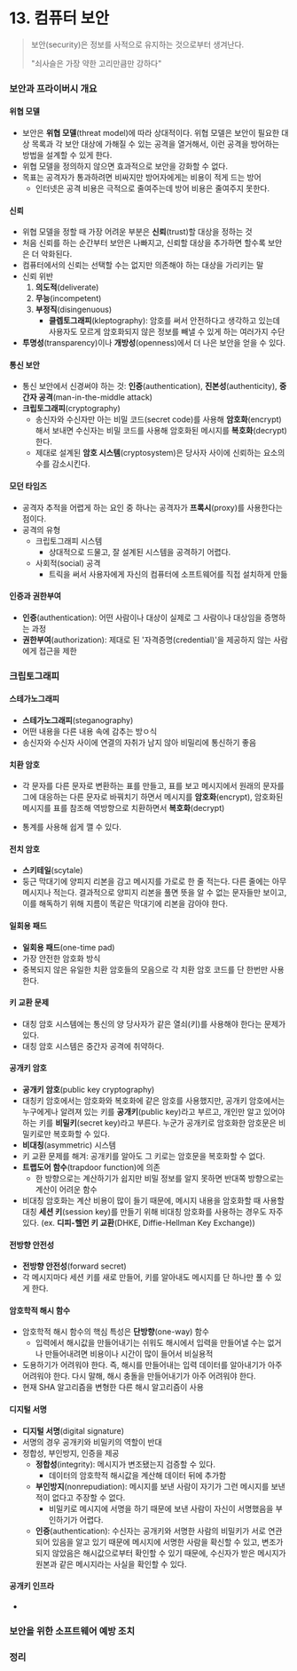 # 13. 컴퓨터 보안

> 보안(security)은 정보를 사적으로 유지하는 것으로부터 생겨난다.
>
> "쇠사슬은 가장 약한 고리만큼만 강하다"



### 보안과 프라이버시 개요

#### 위협 모델

- 보안은 **위협 모델**(threat model)에 따라 상대적이다. 위협 모델은 보안이 필요한 대상 목록과 각 보안 대상에 가해질 수 있는 공격을 열거해서, 이런 공격을 방어하는 방법을 설계할 수 있게 한다.
- 위협 모델을 정의하지 않으면 효과적으로 보안을 강화할 수 없다.
- 목표는 공격자가 통과하려면 비싸지만 방어자에게는 비용이 적게 드는 방어
  - 인터넷은 공격 비용은 극적으로 줄여주는데 방어 비용은 줄여주지 못한다.

#### 신뢰

- 위협 모델을 정할 때 가장 어려운 부분은 **신뢰**(trust)할 대상을 정하는 것
- 처음 신뢰를 하는 순간부터 보안은 나빠지고, 신뢰할 대상을 추가하면 할수록 보안은 더 악화된다.
- 컴퓨터에서의 신뢰는 선택할 수는 없지만 의존해야 하는 대상을 가리키는 말
- 신뢰 위반
  1. **의도적**(deliverate)
  2. **무능**(incompetent)
  3. **부정직**(disingenuous)
     - **클렙토그래피**(kleptography): 암호를 써서 안전하다고 생각하고 있는데 사용자도 모르게 암호화되지 않은 정보를 빼낼 수 있게 하는 여러가지 수단
- **투명성**(transparency)이나 **개방성**(openness)에서 더 나은 보안을 얻을 수 있다.

#### 통신 보안

- 통신 보안에서 신경써야 하는 것: **인증**(authentication), **진본성**(authenticity), **중간자 공격**(man-in-the-middle attack)
- **크립토그래피**(cryptography)
  - 송신자와 수신자만 아는 비밀 코드(secret code)를 사용해 **암호화**(encrypt)해서 보내면 수신자는 비밀 코드를 사용해 암호화된 메시지를 **복호화**(decrypt)한다.
  - 제대로 설계된 **암호 시스템**(cryptosystem)은 당사자 사이에 신뢰하는 요소의 수를 감소시킨다.

#### 모던 타임즈

- 공격자 추적을 어렵게 하는 요인 중 하나는 공격자가 **프록시**(proxy)를 사용한다는 점이다.
- 공격의 유형
  - 크립토그래피 시스템
    - 상대적으로 드물고, 잘 설계된 시스템을 공격하기 어렵다.
  - 사회적(social) 공격
    - 트릭을 써서 사용자에게 자신의 컴퓨터에 소프트웨어를 직접 설치하게 만듦

#### 인증과 권한부여

- **인증**(authentication): 어떤 사람이나 대상이 실제로 그 사람이나 대상임을 증명하는 과정
- **권한부여**(authorization): 제대로 된 '자격증명(credential)'을 제공하지 않는 사람에게 접근을 제한



### 크립토그래피

#### 스테가노그래피

- **스테가노그래피**(steganography)
- 어떤 내용을 다른 내용 속에 감추는 방ㅇ식
- 송신자와 수신자 사이에 연결의 자취가 남지 않아 비밀리에 통신하기 좋음

#### 치환 암호

- 각 문자를 다른 문자로 변환하는 표를 만들고, 표를 보고 메시지에서 원래의 문자를 그에 대응하는 다른 문자로 바꿔치기 하면서 메시지를 **암호화**(encrypt), 암호화된 메시지를 표를 참조해 역방향으로 치환하면서 **복호화**(decrypt)

- 통계를 사용해 쉽게 깰 수 있다.

#### 전치 암호

- **스키테일**(scytale)
- 둥근 막대기에 양피지 리본을 감고 메시지를 가로로 한 줄 적는다. 다른 줄에는 아무 메시지나 적는다. 결과적으로 양피지 리본을 풀면 뜻을 알 수 없는 문자들만 보이고, 이를 해독하기 위해 지름이 똑같은 막대기에 리본을 감아야 한다.

#### 일회용 패드

- **일회용 패드**(one-time pad)
- 가장 안전한 암호화 방식
- 중복되지 않은 유일한 치환 암호들의 모음으로 각 치환 암호 코드를 단 한번만 사용한다.

#### 키 교환 문제

- 대칭 암호 시스템에는 통신의 양 당사자가 같은 열쇠(키)를 사용해야 한다는 문제가 있다.
- 대칭 암호 시스템은 중간자 공격에 취약하다.

#### 공개키 암호

- **공개키 암호**(public key cryptography)
- 대칭키 암호에서는 암호화와 복호화에 같은 암호를 사용했지만, 공개키 암호에서는 누구에게나 알려져 있는 키를 **공개키**(public key)라고 부르고, 개인만 알고 있어야 하는 키를 **비밀키**(secret key)라고 부른다. 누군가 공개키로 암호화한 암호문은 비밀키로만 복호화할 수 있다.
- **비대칭**(asymmetric) 시스템
- 키 교환 문제를 해겨: 공개키를 알아도 그 키로는 암호문을 복호화할 수 없다.
- **트랩도어 함수**(trapdoor function)에 의존
  - 한 방향으로는 계산하기가 쉽지만 비밀 정보를 알지 못하면 반대쪽 방향으로는 계산이 어려운 함수
- 비대칭 암호화는 계산 비용이 많이 들기 때문에, 메시지 내용을 암호화할 때 사용할 대칭 **세션 키**(session key)를 만들기 위해 비대칭 암호화를 사용하는 경우도 자주 있다. (ex. **디피-헬먼 키 교환**(DHKE, Diffie-Hellman Key Exchange))

#### 전방향 안전성

- **전방향 안전성**(forward secret)
- 각 메시지마다 세션 키를 새로 만들어, 키를 알아내도 메시지를 단 하나만 풀 수 있게 한다.

#### 암호학적 해시 함수

- 암호학적 해시 함수의 핵심 특성은 **단방향**(one-way) 함수
  - 입력에서 해시값을 만들어내기는 쉬워도 해시에서 입력을 만들어낼 수는 없거나 만들어내려면 비용이나 시간이 많이 들어서 비실용적
- 도용하기가 어려워야 한다. 즉, 해시를 만들어내는 입력 데이터를 알아내기가 아주 어려워야 한다. 다시 말해, 해시 충돌을 만들어내기가 아주 어려워야 한다.
- 현재 SHA 알고리즘을 변형한 다른 해시 알고리즘이 사용

#### 디지털 서명

- **디지털 서명**(digital signature)
- 서명의 경우 공개키와 비밀키의 역할이 반대
- 정합성, 부인방지, 인증을 제공
  - **정합성**(integrity): 메시지가 변조됐는지 검증할 수 있다.
    - 데이터의 암호학적 해시값을 계산해 데이터 뒤에 추가함
  - **부인방지**(nonrepudiation): 메시지를 보낸 사람이 자기가 그런 메시지를 보낸 적이 없다고 주장할 수 없다.
    - 비밀키로 메시지에 서명을 하기 때문에 보낸 사람이 자신이 서명했음을 부인하기가 어렵다.
  - **인증**(authentication): 수신자는 공개키와 서명한 사람의 비밀키가 서로 연관되어 있음을 알고 있기 때문에 메시지에 서명한 사람을 확신할 수 있고, 변조가 되지 않았음은 해시값으로부터 확인할 수 있기 때문에, 수신자가 받은 메시지가 원본과 같은 메시지라는 사실을 확인할 수 있다.

#### 공개키 인프라

- 



### 보안을 위한 소프트웨어 예방 조치

### 정리

